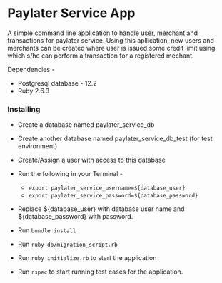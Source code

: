 # Paylater Service App

A simple command line application to handle user, merchant and transactions for paylater service. Using this apllication, new users and merchants can be created where user is issued some credit limit using which s/he can perform a transaction for a registered mechant.

Dependencies -

* Postgresql database - 12.2
* Ruby 2.6.3

### Installing

* Create a database named paylater_service_db

* Create another database named paylater_service_db_test (for test environment)

* Create/Assign a user with access to this database

* Run the following in your Terminal -

   * `export paylater_service_username=${database_user}`
   * `export paylater_service_password=${database_password}`

* Replace ${database_user} with database user name and ${database_password} with password.

* Run `bundle install`

* Run `ruby db/migration_script.rb`

* Run `ruby initialize.rb` to start the application

* Run `rspec` to start running test cases for the application.
